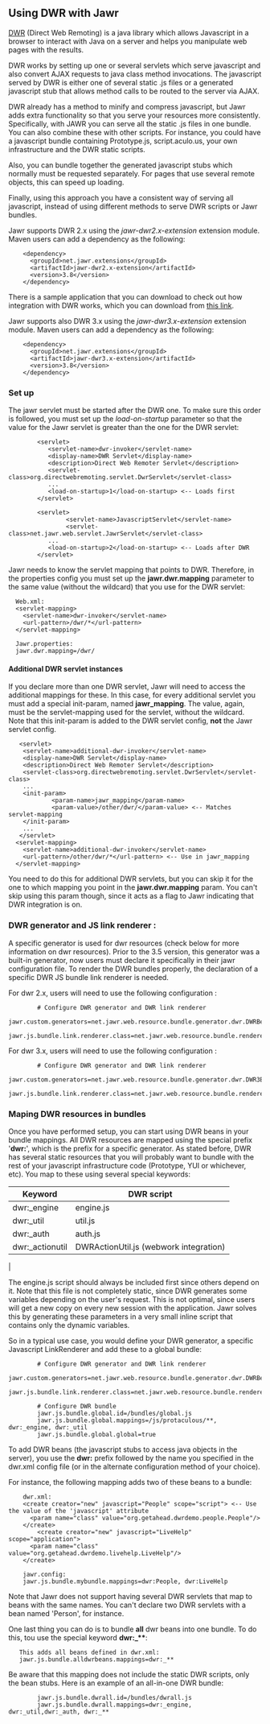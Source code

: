 
Using DWR with Jawr
-------------------

[DWR](http://directwebremoting.org/dwr/index.html)
(Direct Web Remoting) is a java library which allows Javascript in a
browser to interact with Java on a server and helps you manipulate web
pages with the results.

DWR works by setting up one or several servlets which serve javascript
and also convert AJAX requests to java class method invocations. The
javascript served by DWR is either one of several static .js files or a
generated javascript stub that allows method calls to be routed to the
server via AJAX.

DWR already has a method to minify and compress javascript, but Jawr
adds extra functionality so that you serve your resources more
consistently. Specifically, with JAWR you can serve all the static .js
files in one bundle. You can also combine these with other scripts. For
instance, you could have a javascript bundle containing Prototype.js,
script.aculo.us, your own infrastructure and the DWR static scripts.

Also, you can bundle together the generated javascript stubs which
normally must be requested separately. For pages that use several remote
objects, this can speed up loading.

Finally, using this approach you have a consistent way of serving all
javascript, instead of using different methods to serve DWR scripts or
Jawr bundles.

Jawr supports DWR 2.x using the *jawr-dwr2.x-extension* extension
module. Maven users can add a dependency as the following:

            
        <dependency>
          <groupId>net.jawr.extensions</groupId>
          <artifactId>jawr-dwr2.x-extension</artifactId>
          <version>3.8</version>
        </dependency>
        

There is a sample application that you can download to check out how
integration with DWR works, which you can download from [this link](https://svn.java.net/svn/jawr~svn/extensions/dwr2.x/trunk/jawr-dwr2.x-webapp-sample).

Jawr supports also DWR 3.x using the *jawr-dwr3.x-extension* extension
module. Maven users can add a dependency as the following:


        <dependency>
          <groupId>net.jawr.extensions</groupId>
          <artifactId>jawr-dwr3.x-extension</artifactId>
          <version>3.8</version>
        </dependency>
        


### Set up

The jawr servlet must be started after the DWR one. To make sure this
order is followed, you must set up the *load-on-startup* parameter so
that the value for the Jawr servlet is greater than the one for the DWR
servlet:


            <servlet>
               <servlet-name>dwr-invoker</servlet-name>
               <display-name>DWR Servlet</display-name>
               <description>Direct Web Remoter Servlet</description>
               <servlet-class>org.directwebremoting.servlet.DwrServlet</servlet-class>
               ...
               <load-on-startup>1</load-on-startup> <-- Loads first 
            </servlet>
      
            <servlet>
                    <servlet-name>JavascriptServlet</servlet-name>
                    <servlet-class>net.jawr.web.servlet.JawrServlet</servlet-class>
               ...
               <load-on-startup>2</load-on-startup> <-- Loads after DWR
            </servlet>
            


Jawr needs to know the servlet mapping that points to DWR. Therefore, in
the properties config you must set up the **jawr.dwr.mapping** parameter
to the same value (without the wildcard) that you use for the DWR
servlet:


      Web.xml: 
      <servlet-mapping>
        <servlet-name>dwr-invoker</servlet-name>
        <url-pattern>/dwr/*</url-pattern>
      </servlet-mapping>
      
      Jawr.properties:
      jawr.dwr.mapping=/dwr/
      

#### Additional DWR servlet instances

If you declare more than one DWR servlet, Jawr will need to access the
additional mappings for these. In this case, for every additional
servlet you must add a special init-param, named **jawr\_mapping**. The
value, again, must be the servlet-mapping used for the servlet, without
the wildcard. Note that this init-param is added to the DWR servlet
config, **not** the Jawr servlet config.


       <servlet>
        <servlet-name>additional-dwr-invoker</servlet-name>
        <display-name>DWR Servlet</display-name>
        <description>Direct Web Remoter Servlet</description>
        <servlet-class>org.directwebremoting.servlet.DwrServlet</servlet-class>
        ...
        <init-param>
                <param-name>jawr_mapping</param-name>
                <param-value>/other/dwr/</param-value> <-- Matches servlet-mapping
        </init-param>
        ...
       </servlet>
      <servlet-mapping>
        <servlet-name>additional-dwr-invoker</servlet-name>
        <url-pattern>/other/dwr/*</url-pattern> <-- Use in jawr_mapping
      </servlet-mapping>
       

You need to do this for additional DWR servlets, but you can skip it for
the one to which mapping you point in the **jawr.dwr.mapping** param.
You can't skip using this param though, since it acts as a flag to Jawr
indicating that DWR integration is on.


### DWR generator and JS link renderer :

A specific generator is used for dwr resources (check below for more
information on dwr resources). Prior to the 3.5 version, this generator
was a built-in generator, now users must declare it specifically in
their jawr configuration file. To render the DWR bundles properly, the
declaration of a specific DWR JS bundle link renderer is needed.

For dwr 2.x, users will need to use the following configuration :


            # Configure DWR generator and DWR link renderer
            jawr.custom.generators=net.jawr.web.resource.bundle.generator.dwr.DWRBeanGenerator
            jawr.js.bundle.link.renderer.class=net.jawr.web.resource.bundle.renderer.DWRJsBundleLinkRenderer


For dwr 3.x, users will need to use the following configuration :


            # Configure DWR generator and DWR link renderer
            jawr.custom.generators=net.jawr.web.resource.bundle.generator.dwr.DWR3BeanGenerator
            jawr.js.bundle.link.renderer.class=net.jawr.web.resource.bundle.renderer.DWRJsBundleLinkRenderer


### Maping DWR resources in bundles

Once you have performed setup, you can start using DWR beans in your
bundle mappings. All DWR resources are mapped using the special prefix
'**dwr:**', which is the prefix for a specific generator. As stated
before, DWR has several static resources that you will probably want to
bundle with the rest of your javascript infrastructure code (Prototype,
YUI or whichever, etc). You map to these using several special keywords:

|  **Keyword**      |**DWR script** |
|  -----------------|---------------------------------------|
| dwr:\_engine      |engine.js |
| dwr:\_util        |util.js |
| dwr:\_auth        |auth.js |
| dwr:\_actionutil  |DWRActionUtil.js (webwork integration) |
| 

The engine.js script should always be included first since others depend
on it. Note that this file is not completely static, since DWR generates
some variables depending on the user's request. This is not optimal,
since users will get a new copy on every new session with the
application. Jawr solves this by generating these parameters in a very
small inline script that contains only the dynamic variables.

So in a typical use case, you would define your DWR generator, a
specific Javascript LinkRenderer and add these to a global bundle:


            # Configure DWR generator and DWR link renderer
            jawr.custom.generators=net.jawr.web.resource.bundle.generator.dwr.DWRBeanGenerator
            jawr.js.bundle.link.renderer.class=net.jawr.web.resource.bundle.renderer.DWRJsBundleLinkRenderer

            # Configure DWR bundle
            jawr.js.bundle.global.id=/bundles/global.js
            jawr.js.bundle.global.mappings=/js/protaculous/**, dwr:_engine, dwr:_util
            jawr.js.bundle.global.global=true


To add DWR beans (the javascript stubs to access java objects in the
server), you use the **dwr:** prefix followed by the name you specified
in the dwr.xml config file (or in the alternate configuration method of
your choice).

For instance, the following mapping adds two of these beans to a bundle:


        dwr.xml: 
        <create creator="new" javascript="People" scope="script"> <-- Use the value of the 'javascript' attribute
          <param name="class" value="org.getahead.dwrdemo.people.People"/>
        </create>
            <create creator="new" javascript="LiveHelp" scope="application">
          <param name="class" value="org.getahead.dwrdemo.livehelp.LiveHelp"/>
        </create>
        
        jawr.config:
        jawr.js.bundle.mybundle.mappings=dwr:People, dwr:LiveHelp
            


Note that Jawr does not support having several DWR servlets that map to
beans with the same names. You can't declare two DWR servlets with a
bean named 'Person', for instance.

One last thing you can do is to bundle **all** dwr beans into one
bundle. To do this, tou use the special keyword **dwr:\_\*\***:


       This adds all beans defined in dwr.xml: 
       jawr.js.bundle.alldwrbeans.mappings=dwr:_**
            

Be aware that this mapping does not include the static DWR scripts, only
the bean stubs. Here is an example of an all-in-one DWR bundle:


            jawr.js.bundle.dwrall.id=/bundles/dwrall.js
            jawr.js.bundle.dwrall.mappings=dwr:_engine, dwr:_util,dwr:_auth, dwr:_**        

